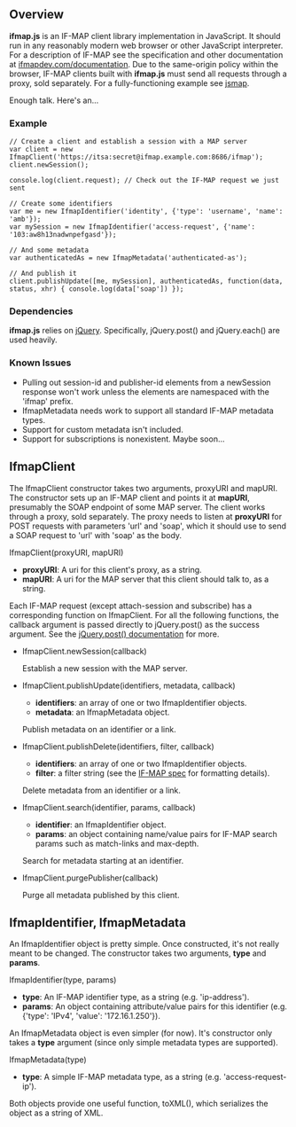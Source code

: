 ## Overview ##

**ifmap.js** is an IF-MAP client library implementation in JavaScript. It should
run in any reasonably modern web browser or other JavaScript interpreter. For a
description of IF-MAP see the specification and other documentation at
[ifmapdev.com/documentation](http://ifmapdev.com/documentation). Due to the
same-origin policy within the browser, IF-MAP clients built with **ifmap.js**
must send all requests through a proxy, sold separately. For a fully-functioning
example see [jsmap](http://github.com/andrewmbenton/jsmap).

Enough talk. Here's an...

### Example ###

    // Create a client and establish a session with a MAP server
    var client = new IfmapClient('https://itsa:secret@ifmap.example.com:8686/ifmap');
    client.newSession();
    
    console.log(client.request); // Check out the IF-MAP request we just sent
    
    // Create some identifiers
    var me = new IfmapIdentifier('identity', {'type': 'username', 'name': 'amb'});
    var mySession = new IfmapIdentifier('access-request', {'name': '103:aw8h13nadwnpefgasd'});
    
    // And some metadata
    var authenticatedAs = new IfmapMetadata('authenticated-as');
    
    // And publish it
    client.publishUpdate([me, mySession], authenticatedAs, function(data, status, xhr) { console.log(data['soap']) });

### Dependencies ###

**ifmap.js** relies on [jQuery](http://jquery.com). Specifically, jQuery.post()
and jQuery.each() are used heavily.

### Known Issues ###

-  Pulling out session-id and publisher-id elements from a newSession response
   won't work unless the elements are namespaced with the 'ifmap' prefix.
-  IfmapMetadata needs work to support all standard IF-MAP metadata types.
-  Support for custom metadata isn't included.
-  Support for subscriptions is nonexistent. Maybe soon...

## IfmapClient ##

The IfmapClient constructor takes two arguments, proxyURI and mapURI. The constructor
sets up an IF-MAP client and points it at **mapURI**, presumably the SOAP endpoint
of some MAP server. The client works through a proxy, sold separately. The
proxy needs to listen at **proxyURI** for POST requests with parameters 'url' and
'soap', which it should use to send a SOAP request to 'url' with 'soap' as the
body.

IfmapClient(proxyURI, mapURI)

-  **proxyURI**: A uri for this client's proxy, as a string.
-  **mapURI**: A uri for the MAP server that this client should talk to, as a string.

Each IF-MAP request (except attach-session and subscribe) has a corresponding
function on IfmapClient. For all the following functions, the callback argument
is passed directly to jQuery.post() as the success argument. See the
[jQuery.post() documentation](http://api.jquery.com/jQuery.post/) for more.

-  IfmapClient.newSession(callback)
   
   Establish a new session with the MAP server.

-  IfmapClient.publishUpdate(identifiers, metadata, callback)
   -  **identifiers**: an array of one or two IfmapIdentifier objects.
   -  **metadata**: an IfmapMetadata object.
   
   Publish metadata on an identifier or a link.

-  IfmapClient.publishDelete(identifiers, filter, callback)
   -  **identifiers**: an array of one or two IfmapIdentifier objects.
   -  **filter**: a filter string (see the
      [IF-MAP spec](http://ifmapdev.com/documentation) for formatting details).
   
   Delete metadata from an identifier or a link.

-  IfmapClient.search(identifier, params, callback)
   -  **identifier**: an IfmapIdentifier object.
   -  **params**: an object containing name/value pairs for IF-MAP search params
      such as match-links and max-depth.
   
   Search for metadata starting at an identifier.

-  IfmapClient.purgePublisher(callback)

   Purge all metadata published by this client.

## IfmapIdentifier, IfmapMetadata ##

An IfmapIdentifier object is pretty simple. Once constructed, it's not really
meant to be changed. The constructor takes two arguments, **type** and **params**.

IfmapIdentifier(type, params)

-  **type**: An IF-MAP identifier type, as a string (e.g. 'ip-address').
-  **params**: An object containing attribute/value pairs for this identifier
   (e.g. {'type': 'IPv4', 'value': '172.16.1.250'}).

An IfmapMetadata object is even simpler (for now). It's constructor only takes
a **type** argument (since only simple metadata types are supported).

IfmapMetadata(type)

-  **type**: A simple IF-MAP metadata type, as a string (e.g. 'access-request-ip').

Both objects provide one useful function, toXML(), which serializes the object
as a string of XML.
